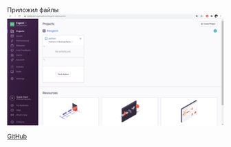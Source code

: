 Приложил файлы
![1](https://github.com/loshkarevev/Homeworks/blob/main/10-monitoring-05-sentry/1.png)

[GitHub](https://github.com/loshkarevev/Homeworks/blob/main/10-monitoring-05-sentry/1.png)

